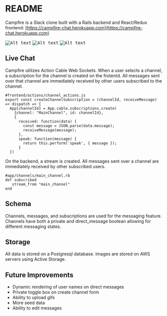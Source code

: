 # README

Campfire is a Slack clone built with a Rails backend and React/Redux frontend: [https://campfire-chat.herokuapp.com](https://campfire-chat.herokuapp.com)


<kbd>![Alt text](app/assets/images/campfire-homescreen.png?s=50)</kbd>
<kbd>![Alt text](app/assets/images/campfire-chat.png?s=50)</kbd>
<kbd>![Alt text](app/assets/images/campfire-dm.png?s=50)</kbd>

## Live Chat

Campfire utilizes Action Cable Web Sockets. When a user selects a channel, a subscription for the channel is created on the frotentd. All messages sent over that channel are immediately received by other users subscribed to the channel.

```
#frontend/actions/channel_actions.js
export const createChannelSubscription = (channelId, receiveMessage) => dispatch => {
  App[channelId] = App.cable.subscriptions.create(
    {channel: "MainChannel", id: channelId},
    {
      received: function(data) {
        const message = JSON.parse(data.message);
        receiveMessage(message);
      },
      speak: function(message) {
        return this.perform('speak', { message });
      }
  })
 ```

 On the backend, a stream is created. All messages sent over a channel are immediately received by other subscribed users.

 ```
 #app/channels/main_channel.rb
 def subscribed
    stream_from "main_channel"
 end
```

## Schema

Channels, messages, and subscriptions are used for the messaging feature. Channels have both a private and direct_message boolean allowing for different messaging states.

## Storage

All data is stored on a Postgresql database. Images are stored on AWS servers using Active Storage.

## Future Improvements

* Dynamic rendering of user names on direct messages
* Private toggle box on create channel form
* Ability to upload gifs
* More seed data
* Ability to edit messages
